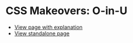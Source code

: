 # CSS Makeovers: O-in-U

* [View page with explanation](https://www.cssmakeovers.com/patterns/o-in-u/)
* [View standalone page](https://www.cssmakeovers.com/patterns/o-in-u/standalone.html)
